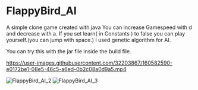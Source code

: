 # FlappyBird_AI
A simple clone game created with java
You can increase Gamespeed with d and decrease with a.
If you set learn( in Constants ) to false you can play yourself.(you can jump with space.)
I used genetic algorithm for AI.

You can try this with the jar file inside the build file.



https://user-images.githubusercontent.com/32203867/160582590-e0172be1-08e5-46c5-a6ed-0b2c08a0d9a5.mp4

![FlappyBird_AI_2](https://user-images.githubusercontent.com/32203867/160582861-3118c4de-6622-43ec-8c62-b8b09566a773.png)
![FlappyBird_AI_3](https://user-images.githubusercontent.com/32203867/160582872-bdaa0ef6-33da-421c-9fb8-b9e036de7e5d.png)
